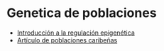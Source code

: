 # Genetica de poblaciones

- [Introducción a la regulación epigenética](https://smelgar.github.io/Genetica_de_poblaciones/GPyF.html)
- [Artículo de poblaciones caribeñas](https://smelgar.github.io/Genetica_de_poblaciones/Art%C3%ADculo%20poblaciones%20caribe%C3%B1as.html)

